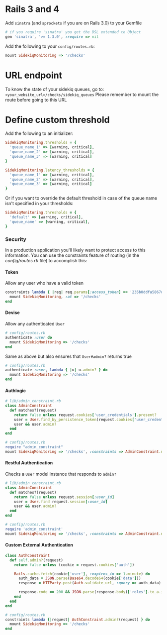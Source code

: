 # Rails 3 and 4

Add `sinatra` (and `sprockets` if you are on Rails 3.0) to your Gemfile

```ruby
# if you require 'sinatra' you get the DSL extended to Object
gem 'sinatra', '>= 1.3.0', :require => nil
```

Add the following to your `config/routes.rb`:

```ruby
mount SidekiqMonitoring => '/checks'
```

# URL endpoint

To know the state of your sidekiq queues, go to: `<your_website_url>/checks/sidekiq_queues`
Please remember to mount the route before going to this URL

# Define custom threshold

Add the following to an initializer:

```ruby
SidekiqMonitoring.thresholds = {
  'queue_name_1' => [warning, critical],
  'queue_name_2' => [warning, critical],
  'queue_name_3' => [warning, critical]
}

SidekiqMonitoring.latency_thresholds = {
  'queue_name_1' => [warning, critical],
  'queue_name_2' => [warning, critical],
  'queue_name_3' => [warning, critical]
}
```

Or if you want to override the default threshold in case of the queue name
isn't specified in your thresholds:

```ruby
SidekiqMonitoring.thresholds = {
  'default' => [warning, critical],
  'queue_name' => [warning, critical],
}
```

### Security

In a production application you'll likely want to protect access to this information. You can use the constraints feature of routing (in the _config/routes.rb_ file) to accomplish this:

#### Token

Allow any user who have a valid token

```ruby
constraints lambda { |req| req.params[:access_token] == '235b0ddfa5867d81a3232fa6c997a382' } do
  mount SidekiqMonitoring, :at => '/checks'
end
```

#### Devise

Allow any authenticated `User`

```ruby
# config/routes.rb
authenticate :user do
  mount SidekiqMonitoring => '/checks'
end
```

Same as above but also ensures that `User#admin?` returns true

```ruby
# config/routes.rb
authenticate :user, lambda { |u| u.admin? } do
  mount SidekiqMonitoring => '/checks'
end
```

#### Authlogic

```ruby
# lib/admin_constraint.rb
class AdminConstraint
  def matches?(request)
    return false unless request.cookies['user_credentials'].present?
    user = User.find_by_persistence_token(request.cookies['user_credentials'].split(':')[0])
    user && user.admin?
  end
end

# config/routes.rb
require "admin_constraint"
mount SidekiqMonitoring => '/checks', :constraints => AdminConstraint.new
```

#### Restful Authentication

Checks a `User` model instance that responds to `admin?`

```ruby
# lib/admin_constraint.rb
class AdminConstraint
  def matches?(request)
    return false unless request.session[:user_id]
    user = User.find request.session[:user_id]
    user && user.admin?
  end
end

# config/routes.rb
require 'admin_constraint'
mount SidekiqMonitoring => '/checks', :constraints => AdminConstraint.new
```

#### Custom External Authentication

```ruby
class AuthConstraint
  def self.admin?(request)
    return false unless (cookie = request.cookies['auth'])

    Rails.cache.fetch(cookie['user'], :expires_in => 1.minute) do
      auth_data = JSON.parse(Base64.decode64(cookie['data']))
      response = HTTParty.post(Auth.validate_url, :query => auth_data)

      response.code == 200 && JSON.parse(response.body)['roles'].to_a.include?('Admin')
    end
  end
end

# config/routes.rb
constraints lambda {|request| AuthConstraint.admin?(request) } do
  mount SidekiqMonitoring => '/checks'
end
```
